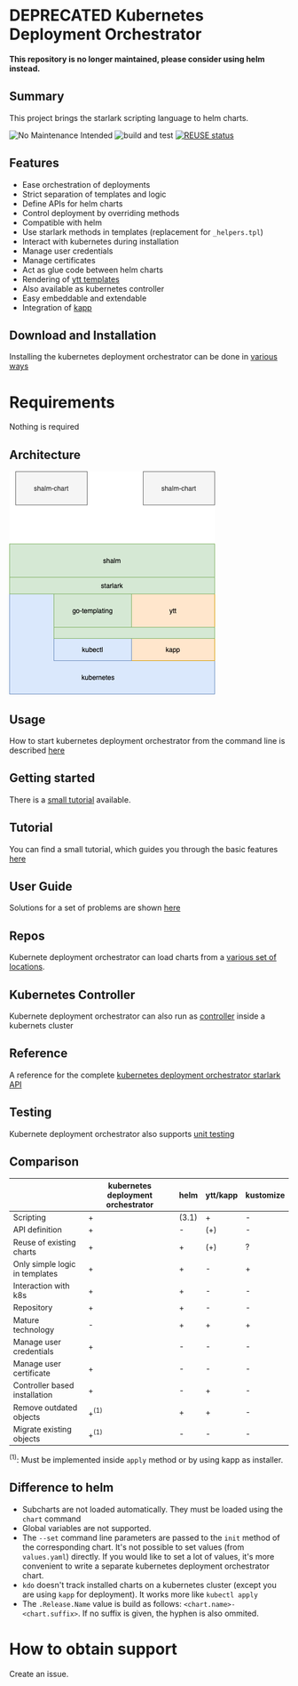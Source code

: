 
# DEPRECATED Kubernetes Deployment Orchestrator


**This repository is no longer maintained, please consider using helm instead.**

## Summary

This project brings the starlark scripting language to helm charts.

![No Maintenance Intended](https://unmaintained.tech/badge.svg)
![build and test](https://github.com/sap/kubernetes-deployment-orchestrator/workflows/build%20and%20test/badge.svg)
[![REUSE status](https://api.reuse.software/badge/github.com/SAP/kubernetes-deployment-orchestrator)](https://api.reuse.software/info/github.com/SAP/kubernetes-deployment-orchestrator)

## Features

* Ease orchestration of deployments
* Strict separation of templates and logic
* Define APIs for helm charts
* Control deployment by overriding methods
* Compatible with helm
* Use starlark methods in templates (replacement for `_helpers.tpl`)
* Interact with kubernetes during installation
* Manage user credentials
* Manage certificates
* Act as glue code between helm charts
* Rendering of [ytt templates](https://get-ytt.io/)
* Also available as kubernetes controller
* Easy embeddable and extendable
* Integration of [kapp](https://github.com/k14s/kapp)

## Download and Installation

Installing the kubernetes deployment orchestrator can be done in [various ways](doc/installation.md)

# Requirements

Nothing is required

## Architecture

![](doc/Layer.png)

## Usage

How to start kubernetes deployment orchestrator from the command line is described [here](doc/command_line.md)

## Getting started

There is a [small tutorial](doc/getting_started.md) available.

## Tutorial

You can find a small tutorial, which guides you through the basic features [here](doc/tutorial.md)

## User Guide

Solutions for a set of problems are shown [here](doc/user_guide.md)

## Repos

Kubernete deployment orchestrator can load charts from a [various set of locations](doc/repos.md).

## Kubernetes Controller

Kubernete deployment orchestrator can also run as [controller](doc/controller.md) inside a kubernets cluster

## Reference

A reference for the complete [kubernetes deployment orchestrator starlark API](doc/reference.md)

## Testing

Kubernete deployment orchestrator also supports [unit testing](doc/unit_tests.md)

## Comparison

|                                | kubernetes deployment orchestrator           | helm  | ytt/kapp | kustomize |
| ------------------------------ | --------------- | ----- | -------- | --------- |
| Scripting                      | +               | (3.1) | +        | -         |
| API definition                 | +               | -     | (+)      | -         |
| Reuse of existing charts       | +               | +     | (+)      | ?         |
| Only simple logic in templates | +               | +     | -        | +         |
| Interaction with k8s           | +               | +     | -        | -         |
| Repository                     | +               | +     | -        | -         |
| Mature technology              | -               | +     | +        | +         |
| Manage user credentials        | +               | -     | -        | -         |
| Manage user certificate        | +               | -     | -        | -         |
| Controller based installation  | +               | -     | +        | -         |
| Remove outdated objects        | +<sup>(1)</sup> | +     | +        | -         |
| Migrate existing objects       | +<sup>(1)</sup> | -     | -        | -         |

<sup>(1)</sup>: Must be implemented inside `apply` method or by using kapp as installer.


## Difference to helm

* Subcharts are not loaded automatically. They must be loaded using the `chart` command
* Global variables are not supported.
* The `--set` command line parameters are passed to the `init` method of the corresponding chart.
It's not possible to set values (from `values.yaml`) directly.
If you would like to set a lot of values, it's more convenient to write a separate kubernetes deployment orchestrator chart.
* `kdo` doesn't track installed charts on a kubernetes cluster (except you are using `kapp` for deployment). It works more like `kubectl apply`
* The `.Release.Name` value is build as follows: `<chart.name>-<chart.suffix>`. If no suffix is given, the hyphen is also ommited.

# How to obtain support

Create an issue.
